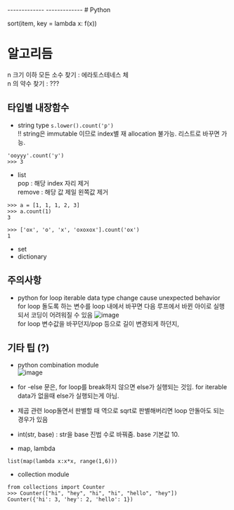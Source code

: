 <br>
<br>
-------------
-------------
# Python

sort(item, key = lambda x: f(x))


# 알고리듬  
n 크기 이하 모든 소수 찾기 : 에라토스테네스 체  
n 의 약수 찾기 : ???  



## 타입별 내장함수
* string type
``` s.lower().count('p') ```  
!! string은 immutable 이므로 index별 재 allocation 불가능. 리스트로 바꾸면 가능.

```python3
'ooyyy'.count('y')
>>> 3
```  


* list  
pop : 해당 index 자리 제거  
remove : 해당 값 제일 왼쪽값 제거  
```python3
>>> a = [1, 1, 1, 2, 3]
>>> a.count(1)
3

>>> ['ox', 'o', 'x', 'oxoxox'].count('ox')
1
```


* set
* dictionary

## 주의사항
* python for loop iterable data type change cause unexpected behavior  
for loop 돌도록 하는 변수를 loop 내에서 바꾸면 다음 루프에서 바뀐 아이로 실행되서 코딩이 어려워질 수 있음
![image](https://user-images.githubusercontent.com/15919242/206884883-dd7947f0-8383-40b5-81a9-4b594d46533b.png)  
for loop 변수값을 바꾸던지/pop 등으로 길이 변경되게 하던지, 

## 기타 팁 (?)
* python combination module  
![image](https://user-images.githubusercontent.com/15919242/206885055-05410248-b6ee-4fa2-813f-c244a668a120.png)

* for -else 문은, for loop를 break하지 않으면 else가 실행되는 것임. for iterable data가 없을때 else가 실행되는게 아님.

* 제곱 관련 loop돌면서 판별할 때 역으로 sqrt로 판별해버리면 loop 안돌아도 되는 경우가 있음  
  
* int(str, base) : str을 base 진법 수로 바꿔줌. base 기본값 10.
  
* map, lambda
```python3
list(map(lambda x:x*x, range(1,6)))
```  

* collection module  
```python3
from collections import Counter
>>> Counter(["hi", "hey", "hi", "hi", "hello", "hey"])
Counter({'hi': 3, 'hey': 2, 'hello': 1})
```
